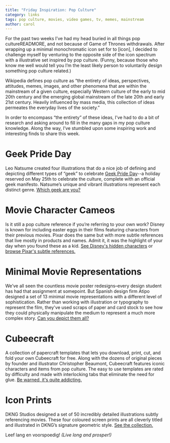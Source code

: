 ```yaml
---
title: "Friday Inspiration: Pop Culture"
category: links
tags: pop culture, movies, video games, tv, memes, mainstream
author: carol
---
```


For the past two weeks I’ve had my head buried in all things pop cultureREADMORE, and not because of Game of Thrones withdrawals. After wrapping up a minimal monochromatic icon set for to [icon], I decided to challenge myself by venturing to the opposite side of the icon spectrum with a illustrative set inspired by pop culture. (Funny, because those who know me well would tell you I’m the least likely person to voluntarily design something pop culture related.)

Wikipedia defines pop culture as “the entirety of ideas, perspectives, attitudes, memes, images, and other phenomena that are within the mainstream of a given culture, especially Western culture of the early to mid 20th century and the emerging global mainstream of the late 20th and early 21st century. Heavily influenced by mass media, this collection of ideas permeates the everyday lives of the society.” 

In order to encompass “the entirety” of these ideas, I’ve had to do a bit of research and asking around to fill in the many gaps in my pop culture knowledge. Along the way, I’ve stumbled upon some inspiring work and interesting finds to share this week.

# Geek Pride Day 
Leo Natsume created four illustrations that do a nice job of defining and depicting different types of “geek” to celebrate [Geek Pride Day](http://en.wikipedia.org/wiki/Geek_Pride_Day)--a holiday reserved on May 25th to celebrate the culture, complete with an official geek manifesto. Natsume’s unique and vibrant illustrations represent each distinct genre. [Which geek are you?](https://www.behance.net/gallery/17174585/Geek-Pride-Day)

# Movie Character Cameos
Is it still a pop culture reference if you’re referring to your own work? Disney is known for including easter eggs in their films featuring characters from their previous movies. Pixar does the same but with more subtle references that live mostly in products and names. Admit it, it was the highlight of your day when you found these as a kid. [See Disney's hidden characters](http://mentalfloss.com/article/49221/11-disney-character-cameos-other-disney-movies) or [browse Pixar's subtle references. ](http://mentalfloss.com/article/20793/9-pixar-references-other-pixar-movies)

# Minimal Movie Representations
We’ve all seen the countless movie poster redesigns–every design student has had that assignment at somepoint. But Spanish design firm Atipo designed a set of 13 minimal movie representations with a different level of sophistication. Rather than working with illustration or typography to represent the film, they've used scraps of paper and card stock to see how they could physically manipulate the medium to represent a much more complex story. [Can you depict them all?](http://www.wired.com/2014/07/atipo-minimalist-movie-posters/?mbid=social_fb#slide-id-1191981)

# Cubeecraft
A collection of papercraft templates that lets you download, print, cut, and fold your own Cubeecraft for free. Along with the dozens of original pieces by founder and illustrator Christopher Beaumont, Cubeecraft features iconic characters and items from pop culture. The easy to use templates are rated by difficulty and made with interlocking tabs that eliminate the need for glue. [Be warned, it's quite addicting.](http://www.cubeecraft.com/)

# Icon Prints
DKNG Studios designed a set of 50 incredibly detailed illustrations subtly referencing movies. These four coloured screen prints are all cleverly titled and illustrated in DKNG’s signature geometric style. [See the collection.](http://www.icon.dkngstudios.com/)

Leef lang en voorspoedig! _(Live long and prosper!)_